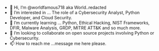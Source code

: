 - 👋 Hi, I’m @worldfamous718 aka World..redacted
- 👀 I’m interested in ... The role of a Cybersecurity Analyst, Python Developer, and Cloud Security.
- 🌱 I’m currently learning ... Python, Ethical Hacking, NIST Frameworks, DFIR, Malware Analysis, GRDP, MITRE ATT&K and so much more. 
- 💞️ I’m looking to collaborate on open source projects involving Python or Cybersecurity.
- 📫 How to reach me ...message me here please.

<!---
worldfamous718/worldfamous718 is a ✨ special ✨ repository because its `README.md` (this file) appears on your GitHub profile.
You can click the Preview link to take a look at your changes.
--->
